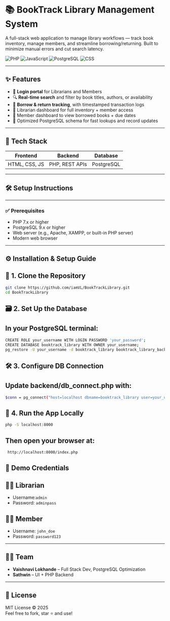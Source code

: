 # 📚 BookTrack Library Management System

A full-stack web application to manage library workflows — track book inventory, manage members, and streamline borrowing/returning. Built to minimize manual errors and cut search latency.

![PHP](https://img.shields.io/badge/PHP-777BB4?style=for-the-badge&logo=php&logoColor=white)
![JavaScript](https://img.shields.io/badge/JavaScript-F7DF1E?style=for-the-badge&logo=javascript&logoColor=black)
![PostgreSQL](https://img.shields.io/badge/PostgreSQL-4169E1?style=for-the-badge&logo=postgresql&logoColor=white)
![CSS](https://img.shields.io/badge/CSS3-1572B6?style=for-the-badge&logo=css3&logoColor=white)

---

## ✨ Features

- 🔐 **Login portal** for Librarians and Members  
- 🔍 **Real-time search** and filter by book titles, authors, or availability  
- 🔄 **Borrow & return tracking**, with timestamped transaction logs  
- 🧾 Librarian dashboard for full inventory + member access  
- 👤 Member dashboard to view borrowed books + due dates  
- 🧹 Optimized PostgreSQL schema for fast lookups and record updates  

---

## 🚀 Tech Stack

| Frontend         | Backend         | Database   |
|------------------|------------------|------------|
| HTML, CSS, JS    | PHP, REST APIs   | PostgreSQL |

---

## 🛠️ Setup Instructions

---

### ✅ Prerequisites

- PHP 7.x or higher  
- PostgreSQL 9.x or higher  
- Web server (e.g., Apache, XAMPP, or built-in PHP server)  
- Modern web browser  

---
## ⚙️ Installation & Setup Guide

## 📁 1. Clone the Repository

```bash
git clone https://github.com/iamVL/BookTrackLibrary.git
cd BookTrackLibrary
```

## 🗃️ 2. Set Up the Database
## In your PostgreSQL terminal:
```bash
CREATE ROLE your_username WITH LOGIN PASSWORD 'your_password';
CREATE DATABASE booktrack_library WITH OWNER your_username;
pg_restore -U your_username -d booktrack_library booktrack_library_backup.sqlc
```

## 🛠️ 3. Configure DB Connection
## Update backend/db_connect.php with:
```bash
$conn = pg_connect("host=localhost dbname=booktrack_library user=your_username password=your_password");
```

## 🚀 4. Run the App Locally
```bash
php -S localhost:8000
```
## Then open your browser at:
```bash
 http://localhost:8000/index.php
```

## 🔐 Demo Credentials

## 🧑‍🏫 Librarian
- Username:`admin`  
- Password: `adminpass`

## 🧑‍🎓 Member
- Username: `john_doe`  
- Password: `password123`

---


## 🧑‍💻 Team

- **Vaishnavi Lokhande** – Full Stack Dev, PostgreSQL Optimization  
- **Sathwin** – UI + PHP Backend  
---

## 📄 License

MIT License © 2025  
Feel free to fork, star ⭐ and use!
